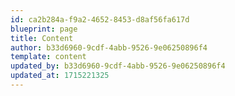 ```yaml
---
id: ca2b284a-f9a2-4652-8453-d8af56fa617d
blueprint: page
title: Content
author: b33d6960-9cdf-4abb-9526-9e06250896f4
template: content
updated_by: b33d6960-9cdf-4abb-9526-9e06250896f4
updated_at: 1715221325
---
```

